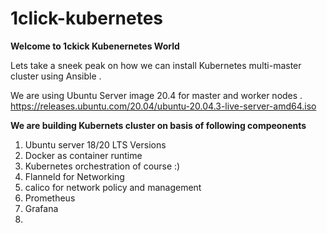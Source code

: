 # 1click-kubernetes
**Welcome to 1ckick Kubenernetes World**

Lets take a sneek peak on how we can install Kubernetes multi-master cluster using Ansible .

We are using Ubuntu Server image 20.4 for master and worker nodes .
https://releases.ubuntu.com/20.04/ubuntu-20.04.3-live-server-amd64.iso


**We are building Kubernets cluster on basis of following compeonents**
1) Ubuntu server 18/20 LTS Versions 
2) Docker as container runtime
3) Kubernetes orchestration of course :)
4) Flanneld for Networking
5) calico for network policy and management 
6) Prometheus
7) Grafana
8) 

 
